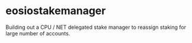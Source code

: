 # eosiostakemanager
Building out a CPU / NET delegated stake manager to reassign staking for large number of accounts.
